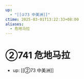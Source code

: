 ```yaml
---
up:
  - "[[②73 中美洲]]"
ctime: 2025-03-01T13:22:33+08:00
aliases:
  - 危地马拉
---
```


# ②741 危地马拉

- up: [[②73 中美洲]]
